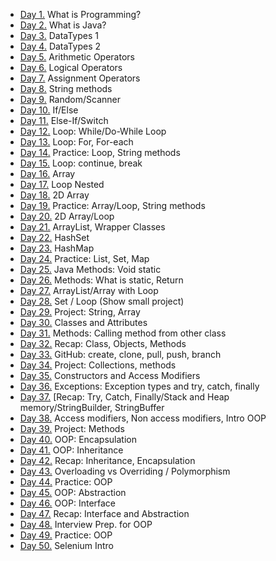 * [Day 1.](src/day1) What is Programming?
* [Day 2.](src/day2) What is Java?
* [Day 3.](src/day3) DataTypes 1
* [Day 4.](src/day4) DataTypes 2
* [Day 5.](src/day5) Arithmetic Operators
* [Day 6.](src/day6) Logical Operators
* [Day 7.](src/day7) Assignment Operators
* [Day 8.](src/day8) String methods
* [Day 9.](src/day9) Random/Scanner
* [Day 10.](src/day10) If/Else
* [Day 11.](src/day11) Else-If/Switch
* [Day 12.](src/day12) Loop: While/Do-While Loop
* [Day 13.](src/day13) Loop: For, For-each
* [Day 14.](src/day14) Practice: Loop, String methods
* [Day 15.](src/day15) Loop: continue, break
* [Day 16.](src/day16) Array
* [Day 17.](src/day17) Loop Nested
* [Day 18.](src/day18) 2D Array
* [Day 19.](src/day19) Practice: Array/Loop, String methods
* [Day 20.](src/day20) 2D Array/Loop
* [Day 21.](src/day21) ArrayList, Wrapper Classes
* [Day 22.](src/day22) HashSet
* [Day 23.](src/day23) HashMap
* [Day 24.](src/day24) Practice: List, Set, Map
* [Day 25.](src/day25) Java Methods: Void static
* [Day 26.](src/day26) Methods: What is static, Return
* [Day 27.](src/day27) ArrayList/Array with Loop
* [Day 28.](src/day28) Set / Loop (Show small project)
* [Day 29.](src/day29) Project: String, Array
* [Day 30.](src/day30) Classes and Attributes
* [Day 31.](src/day31) Methods: Calling method from other class
* [Day 32.](src/day32) Recap: Class, Objects, Methods
* [Day 33.](src/day33) GitHub: create, clone, pull, push, branch  
* [Day 34.](src/day34) Project: Collections, methods
* [Day 35.](src/day35) Constructors and Access Modifiers
* [Day 36.](src/day36) Exceptions: Exception types and try, catch, finally
* [Day 37.](src/day37) [Recap: Try, Catch, Finally/Stack and Heap memory/StringBuilder, StringBuffer
* [Day 38.](src/day38) Access modifiers, Non access modifiers, Intro OOP
* [Day 39.](src/day39) Project: Methods
* [Day 40.](src/day40) OOP: Encapsulation
* [Day 41.](src/day41) OOP: Inheritance
* [Day 42.](src/day42) Recap: Inheritance, Encapsulation
* [Day 43.](src/day43) Overloading vs Overriding / Polymorphism
* [Day 44.](src/day44) Practice: OOP
* [Day 45.](src/day45) OOP: Abstraction
* [Day 46.](src/day46) OOP: Interface
* [Day 47.](src/day47) Recap: Interface and Abstraction
* [Day 48.](src/day48) Interview Prep. for OOP
* [Day 49.](src/day49) Practice: OOP
* [Day 50.](src/day50) Selenium Intro